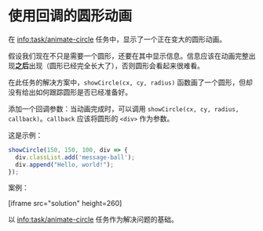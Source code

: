 
# 使用回调的圆形动画

在 <info:task/animate-circle> 任务中，显示了一个正在变大的圆形动画。

假设我们现在不只是需要一个圆形，还要在其中显示信息。信息应该在动画完整出现**之后**出现（圆形已经完全长大了），否则圆形会看起来很难看。

在此任务的解决方案中，`showCircle(cx, cy, radius)` 函数画了一个圆形，但却没有给出如何跟踪圆形是否已经准备好。 

添加一个回调参数：当动画完成时，可以调用 `showCircle(cx, cy, radius, callback)`。`callback` 应该将圆形的 `<div>`  作为参数。

这是示例：

```js
showCircle(150, 150, 100, div => {
  div.classList.add('message-ball');
  div.append("Hello, world!");
});
```

案例：

[iframe src="solution" height=260]

以 <info:task/animate-circle> 任务作为解决问题的基础。

